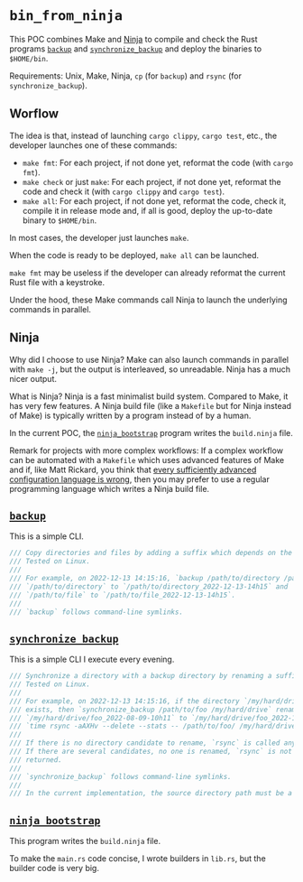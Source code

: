 
`bin_from_ninja`
================

This POC combines Make and [Ninja][] to compile and check the Rust programs [`backup`][] and
[`synchronize_backup`][] and deploy the binaries to `$HOME/bin`.

Requirements: Unix, Make, Ninja, `cp` (for `backup`) and `rsync` (for `synchronize_backup`).

## Worflow

The idea is that, instead of launching `cargo clippy`, `cargo test`, etc., the developer launches
one of these commands:

  - `make fmt`: For each project, if not done yet, reformat the code (with `cargo fmt`).
  - `make check` or just `make`: For each project, if not done yet, reformat the code and check it
    (with `cargo clippy` and `cargo test`).
  - `make all`: For each project, if not done yet, reformat the code, check it, compile it in
    release mode and, if all is good, deploy the up-to-date binary to `$HOME/bin`.

In most cases, the developer just launches `make`.

When the code is ready to be deployed, `make all` can be launched.

`make fmt` may be useless if the developer can already reformat the current Rust file with a
keystroke.

Under the hood, these Make commands call Ninja to launch the underlying commands in parallel.

## Ninja

Why did I choose to use Ninja? Make can also launch commands in parallel with `make -j`, but the
output is interleaved, so unreadable. Ninja has a much nicer output.

What is Ninja? Ninja is a fast minimalist build system. Compared to Make, it has very few
features. A Ninja build file (like a `Makefile` but for Ninja instead of Make) is typically
written by a program instead of by a human.

In the current POC, the [`ninja_bootstrap`][] program writes the `build.ninja` file.

Remark for projects with more complex workflows: If a complex workflow can be automated with a
`Makefile` which uses advanced features of Make and if, like Matt Rickard, you think that
[every sufficiently advanced configuration language is wrong][], then you may prefer to use a
regular programming language which writes a Ninja build file.

## [`backup`][]

This is a simple CLI.

```rust
/// Copy directories and files by adding a suffix which depends on the current datetime.
/// Tested on Linux.
///
/// For example, on 2022-12-13 14:15:16, `backup /path/to/directory /path/to/file` copies
/// `/path/to/directory` to `/path/to/directory_2022-12-13-14h15` and
/// `/path/to/file` to `/path/to/file_2022-12-13-14h15`.
///
/// `backup` follows command-line symlinks.
```

## [`synchronize_backup`][]

This is a simple CLI I execute every evening.

```rust
/// Synchronize a directory with a backup directory by renaming a suffix and calling rsync.
/// Tested on Linux.
///
/// For example, on 2022-12-13 14:15:16, if the directory `/my/hard/drive/foo_2022-08-09-10h11`
/// exists, then `synchronize_backup /path/to/foo /my/hard/drive` renames
/// `/my/hard/drive/foo_2022-08-09-10h11` to `/my/hard/drive/foo_2022-12-13-14h15` and then calls
/// `time rsync -aAXHv --delete --stats -- /path/to/foo/ /my/hard/drive/foo_2022-12-13-14h15`.
///
/// If there is no directory candidate to rename, `rsync` is called anyway and creates a new one.
/// If there are several candidates, no one is renamed, `rsync` is not called and an error code is
/// returned.
///
/// `synchronize_backup` follows command-line symlinks.
///
/// In the current implementation, the source directory path must be a valid UTF-8 sequence.
```

## [`ninja_bootstrap`][]

This program writes the `build.ninja` file.

To make the `main.rs` code concise, I wrote builders in `lib.rs`, but the builder code is very big.

[Ninja]: https://ninja-build.org/
[`backup`]: ./backup/src/main.rs
[`synchronize_backup`]: ./synchronize_backup/src/main.rs
[`ninja_bootstrap`]: ./ninja_bootstrap
[every sufficiently advanced configuration language is wrong]: https://matt-rickard.com/advanced-configuration-languages-are-wrong
